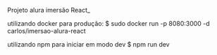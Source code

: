 Projeto alura imersão React_

utilizando docker para produção:
$ sudo docker run -p 8080:3000 -d carlos/imersao-alura-react

utilizando npm para iniciar em modo dev
$ npm run dev






